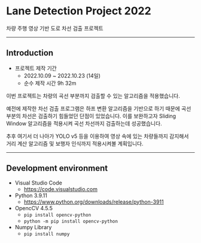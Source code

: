 # Lane Detection Project 2022

차량 주행 영상 기반 도로 차선 검출 프로젝트

---

## Introduction
- 프로젝트 제작 기간
    - 2022.10.09 ~ 2022.10.23 (14일)
    - 순수 제작 시간 9h 32m

이번 프로젝트는 차량의 곡선 부분까지 검출할 수 있는 알고리즘을 적용했습니다.

예전에 제작한 차선 검출 프로그램은 하프 변환 알고리즘을 기반으로 하기 때문에 곡선 부분의 차선은 검출하기 힘들었던 단점이 있었습니다. 이를 보완하고자 Sliding Window 알고리즘을 적용시켜 곡선 차선까지 검출하는데 성공했습니다.

추후 여기서 더 나아가 YOLO v5 등을 이용하여 영상 속에 있는 차량들까지 감지해서 거리 계산 알고리즘 및 보행자 인식까지 적용시켜볼 계획입니다.

---

## Development environment
- Visual Studio Code
    - https://code.visualstudio.com
- Python 3.9.11
    - https://www.python.org/downloads/release/python-3911
- OpencCV 4.5.5
    - ```pip install opencv-python```
    - ```python -m pip install opencv-python```
- Numpy Library
    - ```pip install numpy```
